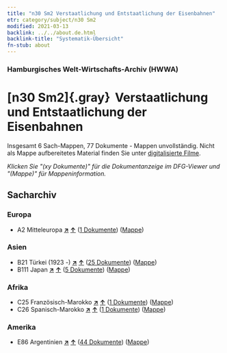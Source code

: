 ```yaml
---
title: "n30 Sm2 Verstaatlichung und Entstaatlichung der Eisenbahnen"
etr: category/subject/n30 Sm2
modified: 2021-03-13
backlink: ../../about.de.html
backlink-title: "Systematik-Übersicht"
fn-stub: about
---
```


### Hamburgisches Welt-Wirtschafts-Archiv (HWWA)
# [n30 Sm2]{.gray}&#8201; Verstaatlichung und Entstaatlichung der Eisenbahnen&#160; 




Insgesamt 6 Sach-Mappen, 77 Dokumente - Mappen unvollständig.
Nicht als Mappe aufbereitetes Material finden Sie unter [digitalisierte Filme](/film/h1_sh).

_Klicken Sie "(xy Dokumente)" für die Dokumentanzeige im DFG-Viewer und "(Mappe)" für Mappeninformation._

## Sacharchiv




### Europa

- A2 Mitteleuropa [**&nearr;**](../../../geo/i/140895/about.de.html "Mitteleuropa (alle Mappen)") [**&uarr;**](../../../geo/about.de.html#A2 "Ländersystematik") (<a href="https://pm20.zbw.eu/dfgview/sh/140895,145533" title="über: Mitteleuropa : Verstaatlichung und Entstaatlichung der Eisenbahnen" target="_blank">1 Dokumente</a>) ([Mappe](../../../../folder/sh/1408xx/140895/1455xx/145533/about.de.html))

### Asien

- B21 Türkei (1923 -) [**&nearr;**](../../../geo/i/141111/about.de.html "Türkei (1923 -) (alle Mappen)") [**&uarr;**](../../../geo/about.de.html#B21 "Ländersystematik") (<a href="https://pm20.zbw.eu/dfgview/sh/141111,145533" title="über: Türkei (1923 -) : Verstaatlichung und Entstaatlichung der Eisenbahnen" target="_blank">25 Dokumente</a>) ([Mappe](../../../../folder/sh/1411xx/141111/1455xx/145533/about.de.html))
- B111 Japan [**&nearr;**](../../../geo/i/141272/about.de.html "Japan (alle Mappen)") [**&uarr;**](../../../geo/about.de.html#B111 "Ländersystematik") (<a href="https://pm20.zbw.eu/dfgview/sh/141272,145533" title="über: Japan : Verstaatlichung und Entstaatlichung der Eisenbahnen" target="_blank">5 Dokumente</a>) ([Mappe](../../../../folder/sh/1412xx/141272/1455xx/145533/about.de.html))

### Afrika

- C25 Französisch-Marokko [**&nearr;**](../../../geo/i/141358/about.de.html "Französisch-Marokko (alle Mappen)") [**&uarr;**](../../../geo/about.de.html#C25 "Ländersystematik") (<a href="https://pm20.zbw.eu/dfgview/sh/141358,145533" title="über: Französisch-Marokko : Verstaatlichung und Entstaatlichung der Eisenbahnen" target="_blank">1 Dokumente</a>) ([Mappe](../../../../folder/sh/1413xx/141358/1455xx/145533/about.de.html))
- C26 Spanisch-Marokko [**&nearr;**](../../../geo/i/141359/about.de.html "Spanisch-Marokko (alle Mappen)") [**&uarr;**](../../../geo/about.de.html#C26 "Ländersystematik") (<a href="https://pm20.zbw.eu/dfgview/sh/141359,145533" title="über: Spanisch-Marokko : Verstaatlichung und Entstaatlichung der Eisenbahnen" target="_blank">1 Dokumente</a>) ([Mappe](../../../../folder/sh/1413xx/141359/1455xx/145533/about.de.html))

### Amerika

- E86 Argentinien [**&nearr;**](../../../geo/i/141692/about.de.html "Argentinien (alle Mappen)") [**&uarr;**](../../../geo/about.de.html#E86 "Ländersystematik") (<a href="https://pm20.zbw.eu/dfgview/sh/141692,145533" title="über: Argentinien : Verstaatlichung und Entstaatlichung der Eisenbahnen" target="_blank">44 Dokumente</a>) ([Mappe](../../../../folder/sh/1416xx/141692/1455xx/145533/about.de.html))


